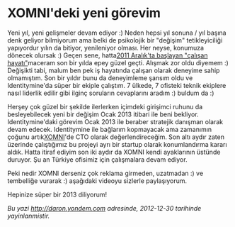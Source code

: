 # XOMNI'deki yeni görevim 

Yeni yıl, yeni gelişmeler devam ediyor :) Neden hepsi yıl sonuna / yıl
başına denk geliyor bilmiyorum ama belki de psikolojik bir "değişim"
tetikleyiciliği yapıyordur yılın da bitiyor, yenileniyor olması. Her
neyse, konumuza dönecek olursak :) Geçen sene, hatta[2011 Aralık'ta
başlayan "çalışan
hayatı"](http://daron.yondem.com/tr/post/IdentityMine_daki_yeni_gorevim)maceram
son bir yılda epey güzel geçti. Alışmak zor oldu diyemem :) Değişikti
tabi, malum ben pek iş hayatında çalışan olarak deneyime sahip
olmamıştım. Son bir yıldır bunu da deneyimleme şansım oldu ve
Identitymine'da süper bir ekiple çalıştım. 7 ülkede, 7 ofisteki teknik
ekiplere nasıl liderlik edilir gibi ilginç soruların cevaplarını aradım
:) buldum da :)

Herşey çok güzel bir şekilde ilerlerken içimdeki girişimci ruhunu da
besleyebilecek yeni bir değişim Ocak 2013 itibari ile beni bekliyor.
Identitymine'daki görevim Ocak 2013 ile beraber stratejik danışman
olarak devam edecek. Identitymine ile bağlarım kopmayacak ama zamanımın
çoğunu artık[XOMNI](http://www.xomni.com)'de CTO olarak
değerlendireceğim. Son altı aydır zaten üzerinde çalıştığımız bu projeyi
ayrı bir startup olarak konumlandırma kararı aldık. Hatta itiraf ediyim
son iki aydır da XOMNI kendi ayaklarının üstünde duruyor. Şu an Türkiye
ofisimiz için çalışmalara devam ediyor.

Peki nedir XOMNI derseniz çok reklama girmeden, uzatmadan :) ve
tembelliğe vurarak :) aşağıdaki videoyu sizlerle paylaşıyorum.

Hepinize süper bir 2013 diliyorum!


*Bu yazi http://daron.yondem.com adresinde, 2012-12-30 tarihinde yayinlanmistir.*